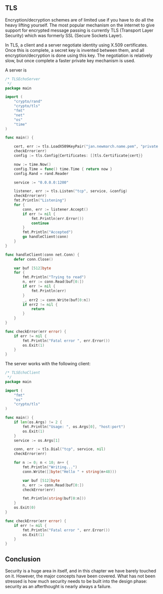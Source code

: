 ## TLS

Encryption/decryption schemes are of limited use if you have to do all the heavy lifting yourself. The most popular mechanism on the internet to give support for encrypted message passing is currently TLS (Transport Layer Security) which was formerly SSL (Secure Sockets Layer).

In TLS, a client and a server negotiate identity using X.509 certificates. Once this is complete, a secret key is invented between them, and all encryption/decryption is done using this key. The negotiation is relatively slow, but once complete a faster private key mechanism is used.

A server is

```go
/* TLSEchoServer
 */
package main

import (
	"crypto/rand"
	"crypto/tls"
	"fmt"
	"net"
	"os"
	"time"
)

func main() {

	cert, err := tls.LoadX509KeyPair("jan.newmarch.name.pem", "private.pem")
	checkError(err)
	config := tls.Config{Certificates: []tls.Certificate{cert}}

	now := time.Now()
	config.Time = func() time.Time { return now }
	config.Rand = rand.Reader

	service := "0.0.0.0:1200"

	listener, err := tls.Listen("tcp", service, &config)
	checkError(err)
	fmt.Println("Listening")
	for {
		conn, err := listener.Accept()
		if err != nil {
			fmt.Println(err.Error())
			continue
		}
		fmt.Println("Accepted")
		go handleClient(conn)
	}
}

func handleClient(conn net.Conn) {
	defer conn.Close()

	var buf [512]byte
	for {
		fmt.Println("Trying to read")
		n, err := conn.Read(buf[0:])
		if err != nil {
			fmt.Println(err)
		}
		_, err2 := conn.Write(buf[0:n])
		if err2 != nil {
			return
		}
	}
}

func checkError(err error) {
	if err != nil {
		fmt.Println("Fatal error ", err.Error())
		os.Exit(1)
	}
}
```

The server works with the following client:

```go
/* TLSEchoClient
 */
package main

import (
	"fmt"
	"os"
	"crypto/tls"
)

func main() {
	if len(os.Args) != 2 {
		fmt.Println("Usage: ", os.Args[0], "host:port")
		os.Exit(1)
	}
	service := os.Args[1]

	conn, err := tls.Dial("tcp", service, nil)
	checkError(err)

	for n := 0; n < 10; n++ {
		fmt.Println("Writing...")
		conn.Write([]byte("Hello " + string(n+48)))

		var buf [512]byte
		n, err := conn.Read(buf[0:])
		checkError(err)

		fmt.Println(string(buf[0:n]))
	}
	os.Exit(0)
}

func checkError(err error) {
	if err != nil {
		fmt.Println("Fatal error ", err.Error())
		os.Exit(1)
	}
}
```

## Conclusion

Security is a huge area in itself, and in this chapter we have barely touched on it. However, the major concepts have been covered. What has not been stressed is how much security needs to be built into the design phase: security as an afterthought is nearly always a failure. 

